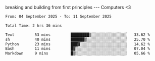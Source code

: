 breaking and building from first principles --- Computers <3

<!--START_SECTION:waka-->

```txt
From: 04 September 2025 - To: 11 September 2025

Total Time: 2 hrs 36 mins

Text         53 mins         ████████▒░░░░░░░░░░░░░░░░   33.62 %
sh           40 mins         ██████▒░░░░░░░░░░░░░░░░░░   25.70 %
Python       23 mins         ███▓░░░░░░░░░░░░░░░░░░░░░   14.62 %
Bash         11 mins         █▓░░░░░░░░░░░░░░░░░░░░░░░   07.04 %
Markdown     9 mins          █▒░░░░░░░░░░░░░░░░░░░░░░░   05.66 %
```

<!--END_SECTION:waka-->
